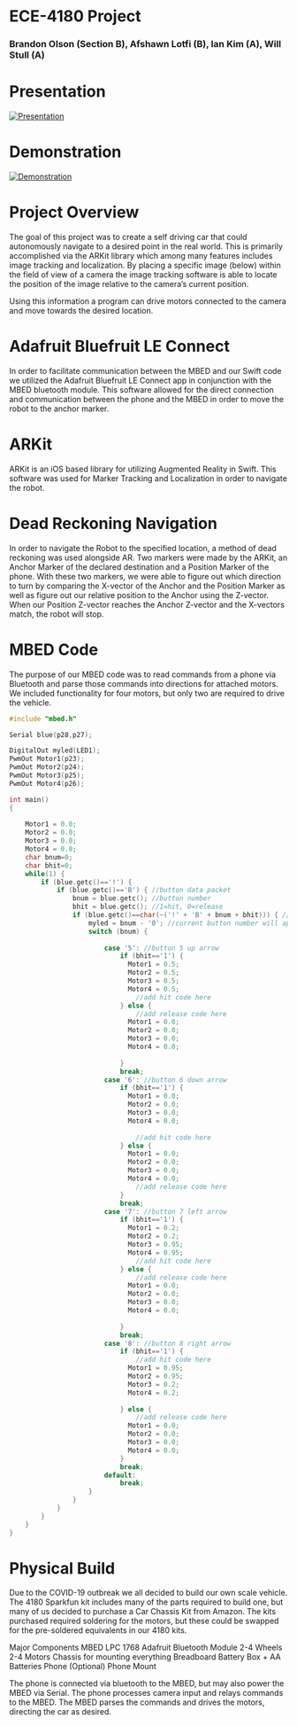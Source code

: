 # ECE-4180 Project
### Brandon Olson (Section B), Afshawn Lotfi (B), Ian Kim (A), Will Stull (A)

# Presentation
[![Presentation]()](https://youtu.be/N7F6d9_lkUI)

# Demonstration
[![Demonstration]()](https://youtu.be/aPNwgx1q9cE)



# Project Overview
The goal of this project was to create a self driving car that could autonomously navigate to a desired point in the real world. This is primarily accomplished via the ARKit library which among many features includes image tracking and localization. By placing a specific image (below) within the field of view of a camera the image tracking software is able to locate the position of the image relative to the camera’s current position.  

Using this information a program can drive motors connected to the camera and move towards the desired location.

# Adafruit Bluefruit LE Connect

In order to facilitate communication between the MBED and our Swift code we utilized the Adafruit Bluefruit LE Connect app in conjunction with the MBED bluetooth module. This software allowed for the direct connection and communication between the phone and the MBED in order to move the robot to the anchor marker.

# ARKit
ARKit is an iOS based library for utilizing Augmented Reality in Swift. This software was used for Marker Tracking and Localization in order to navigate the robot. 

# Dead Reckoning Navigation

In order to navigate the Robot to the specified location, a method of dead reckoning was used alongside AR. Two markers were made by the ARKit, an Anchor Marker of the declared destination and a Position Marker of the phone. With these two markers, we were able to figure out which direction to turn by comparing the X-vector of the Anchor and the Position Marker as well as figure out our relative position to the Anchor using the Z-vector. When our Position Z-vector reaches the Anchor Z-vector and the X-vectors match, the robot will stop.

# MBED Code
The purpose of our MBED code was to read commands from a phone via Bluetooth and parse those commands into directions for attached motors. We included functionality for four motors, but only two are required to drive the vehicle.

```c++
#include "mbed.h"

Serial blue(p28,p27);

DigitalOut myled(LED1);
PwmOut Motor1(p23);
PwmOut Motor2(p24);
PwmOut Motor3(p25);
PwmOut Motor4(p26);

int main()
{
    
    Motor1 = 0.0;
    Motor2 = 0.0;
    Motor3 = 0.0;
    Motor4 = 0.0;
    char bnum=0;
    char bhit=0;
    while(1) {
        if (blue.getc()=='!') {
            if (blue.getc()=='B') { //button data packet
                bnum = blue.getc(); //button number
                bhit = blue.getc(); //1=hit, 0=release
                if (blue.getc()==char(~('!' + 'B' + bnum + bhit))) { //checksum OK?
                    myled = bnum - '0'; //current button number will appear on LEDs
                    switch (bnum) {
                       
                        case '5': //button 5 up arrow
                            if (bhit=='1') {
                              Motor1 = 0.5;
                              Motor2 = 0.5;
                              Motor3 = 0.5;
                              Motor4 = 0.5;
                                //add hit code here
                            } else {
                                //add release code here
                              Motor1 = 0.0;
                              Motor2 = 0.0;
                              Motor3 = 0.0;
                              Motor4 = 0.0;
                                
                            }
                            break;
                        case '6': //button 6 down arrow
                            if (bhit=='1') {
                              Motor1 = 0.0;
                              Motor2 = 0.0;
                              Motor3 = 0.0;
                              Motor4 = 0.0;
                                
                                //add hit code here
                            } else {
                              Motor1 = 0.0;
                              Motor2 = 0.0;
                              Motor3 = 0.0;
                              Motor4 = 0.0;
                                //add release code here
                            }
                            break;
                        case '7': //button 7 left arrow
                            if (bhit=='1') {
                              Motor1 = 0.2;
                              Motor2 = 0.2;
                              Motor3 = 0.95;
                              Motor4 = 0.95;
                                //add hit code here
                            } else {
                                //add release code here
                              Motor1 = 0.0;
                              Motor2 = 0.0;
                              Motor3 = 0.0;
                              Motor4 = 0.0;
                                
                            }
                            break;
                        case '8': //button 8 right arrow
                            if (bhit=='1') {
                                //add hit code here
                              Motor1 = 0.95;
                              Motor2 = 0.95;
                              Motor3 = 0.2;
                              Motor4 = 0.2;
                                
                            } else {
                                //add release code here
                              Motor1 = 0.0;
                              Motor2 = 0.0;
                              Motor3 = 0.0;
                              Motor4 = 0.0;
                            }
                            break;
                        default:
                            break;
                    }
                }
            }
        }
    }
}
```

# Physical Build
Due to the COVID-19 outbreak we all decided to build our own scale vehicle. The 4180 Sparkfun kit includes many of the parts required to build one, but many of us decided to purchase a Car Chassis Kit from Amazon.
The kits purchased required soldering for the motors, but these could be swapped for the pre-soldered equivalents in our 4180 kits.

Major Components
MBED LPC 1768
Adafruit Bluetooth Module
2-4 Wheels
2-4 Motors
Chassis for mounting everything
Breadboard
Battery Box + AA Batteries
Phone
(Optional) Phone Mount

The phone is connected via bluetooth to the MBED, but may also power the MBED via Serial. The phone processes camera input and relays commands to the MBED. The MBED parses the commands and drives the motors, directing the car as desired.

